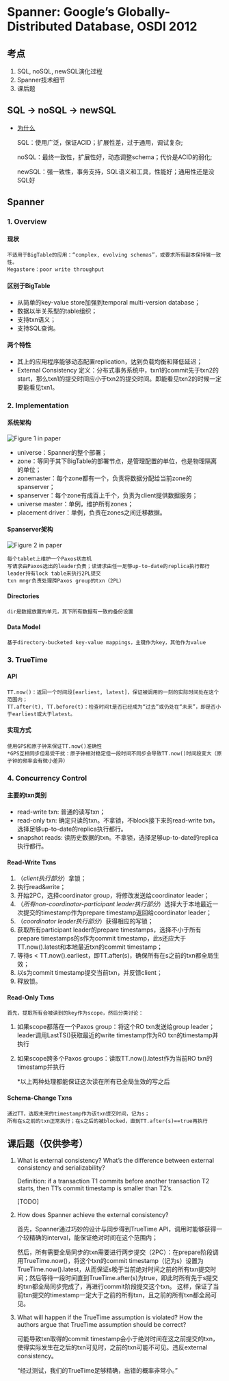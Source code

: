 # Spanner: Google’s Globally-Distributed Database, OSDI 2012

## 考点
1. SQL, noSQL, newSQL演化过程
2. Spanner技术细节
3. 课后题

## SQL -> noSQL -> newSQL 
- [为什么](http://dataconomy.com/sql-vs-nosql-vs-newsql-finding-the-right-solution/)

    SQL：使用广泛，保证ACID；扩展性差，过于通用，调试复杂;

    noSQL：最终一致性，扩展性好，动态调整schema；代价是ACID的弱化;

    newSQL：强一致性，事务支持，SQL语义和工具，性能好；通用性还是没SQL好

## Spanner
### **1. Overview**
#### 现状

    不适用于BigTable的应用：“complex, evolving schemas”，或要求所有副本保持强一致性。
    Megastore：poor write throughput

#### 区别于BigTable

- 从简单的key-value store加强到temporal multi-version database；
- 数据以半关系型的table组织；
- 支持txn语义；
- 支持SQL查询。

#### 两个特性
- 其上的应用程序能够动态配置replication，达到负载均衡和降低延迟；
- External Consistency
    定义：分布式事务系统中，txn1的commit先于txn2的start，那么txn1的提交时间应小于txn2的提交时间。即能看见txn2的时候一定要能看见txn1。

### **2. Implementation**
#### 系统架构
![Figure 1 in paper](img/10_1.png "spannerServerOrganization")
- universe：Spanner的整个部署；
- zone：等同于其下BigTable的部署节点，是管理配置的单位，也是物理隔离的单位；
- zonemaster：每个zone都有一个，负责将数据分配给当前zone的spanserver；
- spanserver：每个zone有成百上千个，负责为client提供数据服务；
- universe master：单例，维护所有zones；
- placement driver：单例，负责在zones之间迁移数据。

#### Spanserver架构
![Figure 2 in paper](img/10_2.png "spannerSoftwareStack")

    每个tablet上维护一个Paxos状态机
    写请求由Paxos选出的leader负责；读请求由任一足够up-to-date的replica执行都行
    leader持有lock table来执行2PL提交
    txn mngr负责处理跨Paxos group的txn（2PL）

#### Directories
    
    dir是数据放置的单元，其下所有数据有一致的备份设置

#### Data Model
    
    基于directory-bucketed key-value mappings，主键作为key，其他作为value

### **3. TrueTime**
#### API

    TT.now()：返回一个时间段[earliest, latest]，保证被调用的一刻的实际时间处在这个范围内；
    TT.after(t), TT.before(t)：检查时间t是否已经成为“过去”或仍处在“未来”，即是否小于earliest或大于latest。

#### 实现方式
    
    使用GPS和原子钟来保证TT.now()准确性
    *GPS互相同步但易受干扰：原子钟相对稳定但一段时间不同步会导致TT.now()时间段变大（原子钟的频率会有微小差异）

### **4. Concurrency Control**

#### 主要的txn类别
- read-write txn: 普通的读写txn；
- read-only txn: 确定只读的txn。不拿锁，不block接下来的read-write txn，选择足够up-to-date的replica执行都行。
- snapshot reads: 读历史数据的txn。不拿锁，选择足够up-to-date的replica执行都行。

#### ﻿Read-Write Txns
1. （*client执行部分*）拿锁；
2. 执行read&write；
3. 开始2PC，选择coordinator group，将修改发送给coordinator leader；
4. （*所有non-coordinator-participant leader执行部分*）选择大于本地最近一次提交的timestamp作为prepare timestamp返回给coordinator leader；
5. （*coordinator leader执行部分*）获得相应的写锁；
6. 获取所有participant leader的prepare timestamps，选择不小于所有prepare timestamps的s作为commit timestamp，此s还应大于TT.now().latest和本地最近txn的commit timestamp；
7. 等待s < TT.now().earliest，即TT.after(s)，确保所有在s之前的txn都全局生效；
8. 以s为commit timestamp提交当前txn，并反馈client；
9. 释放锁。

#### Read-Only Txns

    首先，提取所有会被读到的key作为scope，然后分类讨论：

1. 如果scope都落在一个Paxos group：将这个RO txn发送给group leader；leader调用LastTS()获取最近的write timestamp作为RO txn的timestamp并执行
2. 如果scope跨多个Paxos groups：读取TT.now().latest作为当前RO txn的timestamp并执行

    *以上两种处理都能保证这次读在所有已全局生效的写之后

#### Schema-Change Txns

    通过TT，选取未来的timestamp作为该txn提交时间，记为s；
    所有在s之前的txn正常执行；在s之后的被blocked，直到TT.after(s)==true再执行

## 课后题（仅供参考）

1. What is external consistency? What’s the difference between external consistency and serializability?

    Definition: if a transaction T1 commits before another transaction T2 starts, then T1’s commit timestamp is smaller than T2’s.

    [TODO]



2. How does Spanner achieve the external consistency?

    首先，Spanner通过巧妙的设计与同步得到TrueTime API，调用时能够获得一个较精确的interval，能保证绝对时间在这个范围内；

    然后，所有需要全局同步的txn需要进行两步提交（2PC）：在prepare阶段调用TrueTime.now()，将这个txn的commit timestamp（记为s）设置为TrueTime.now().latest，从而保证s晚于当前绝对时间之前的所有txn提交时间；然后等待一段时间直到TrueTime.after(s)为true，即此时所有先于s提交的txn都全局同步完成了，再进行commit阶段提交这个txn。
    这样，保证了当前txn提交的timestamp一定大于之前的所有txn，且之前的所有txn都全局可见。



3. What will happen if the TrueTime assumption is violated? How the authors argue that TrueTime assumption should be correct?

    可能导致txn取得的commit timestamp会小于绝对时间在这之前提交的txn，使得实际发生在之后的txn可见时，之前的txn可能不可见。违反external consistency。

    “经过测试，我们的TrueTime足够精确，出错的概率非常小。”
